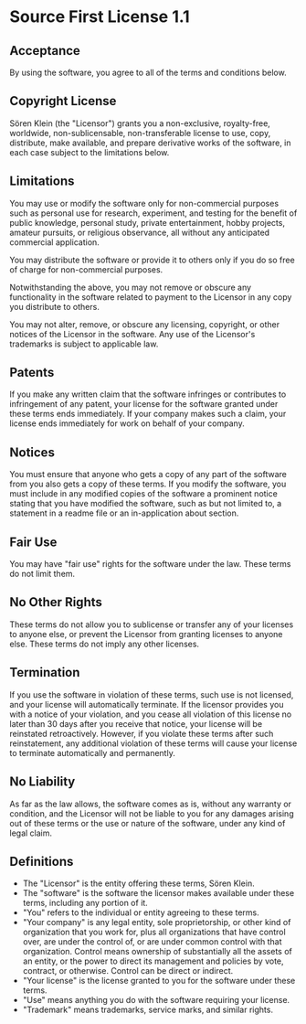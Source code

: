 # Source First License 1.1

## Acceptance

By using the software, you agree to all of the terms and conditions below.

## Copyright License

Sören Klein (the "Licensor") grants you a non-exclusive, royalty-free, worldwide, non-sublicensable, non-transferable
license to use, copy, distribute, make available, and prepare derivative works of the software, in each case subject to
the limitations below.

## Limitations

You may use or modify the software only for non-commercial purposes such as personal use for research, experiment, and
testing for the benefit of public knowledge, personal study, private entertainment, hobby projects, amateur pursuits, or
religious observance, all without any anticipated commercial application.

You may distribute the software or provide it to others only if you do so free of charge for non-commercial purposes.

Notwithstanding the above, you may not remove or obscure any functionality in the software related to payment to the
Licensor in any copy you distribute to others.

You may not alter, remove, or obscure any licensing, copyright, or other notices of the Licensor in the software. Any
use of the Licensor's trademarks is subject to applicable law.

## Patents

If you make any written claim that the software infringes or contributes to infringement of any patent, your license for
the software granted under these terms ends immediately. If your company makes such a claim, your license ends
immediately for work on behalf of your company.

## Notices

You must ensure that anyone who gets a copy of any part of the software from you also gets a copy of these terms. If you
modify the software, you must include in any modified copies of the software a prominent notice stating that you have
modified the software, such as but not limited to, a statement in a readme file or an in-application about section.

## Fair Use

You may have "fair use" rights for the software under the law. These terms do not limit them.

## No Other Rights

These terms do not allow you to sublicense or transfer any of your licenses to anyone else, or prevent the Licensor from
granting licenses to anyone else. These terms do not imply any other licenses.

## Termination

If you use the software in violation of these terms, such use is not licensed, and your license will automatically
terminate. If the licensor provides you with a notice of your violation, and you cease all violation of this license no
later than 30 days after you receive that notice, your license will be reinstated retroactively. However, if you violate
these terms after such reinstatement, any additional violation of these terms will cause your license to terminate
automatically and permanently.

## No Liability

As far as the law allows, the software comes as is, without any warranty or condition, and the Licensor will not be
liable to you for any damages arising out of these terms or the use or nature of the software, under any kind of legal
claim.

## Definitions

- The "Licensor" is the entity offering these terms, Sören Klein.
- The "software" is the software the licensor makes available under these terms, including any portion of it.
- "You" refers to the individual or entity agreeing to these terms.
- "Your company" is any legal entity, sole proprietorship, or other kind of organization that you work for, plus all
  organizations that have control over, are under the control of, or are under common control with that organization.
  Control means ownership of substantially all the assets of an entity, or the power to direct its management and
  policies by vote, contract, or otherwise. Control can be direct or indirect.
- "Your license" is the license granted to you for the software under these terms.
- "Use" means anything you do with the software requiring your license.
- "Trademark" means trademarks, service marks, and similar rights.
